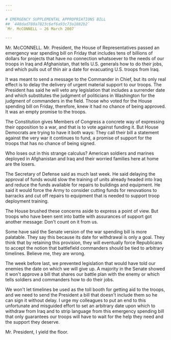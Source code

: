 ```yaml
---
---

# EMERGENCY SUPPLEMENTAL APPROPRIATIONS BILL
## `448dad780a7823c6ef6a93c73a1882b2`
`Mr. McCONNELL — 26 March 2007`

---
```



Mr. McCONNELL. Mr. President, the House of Representatives passed an 
emergency war spending bill on Friday that includes tens of billions of 
dollars for projects that have no connection whatsoever to the needs of 
our troops in Iraq and Afghanistan, that tells U.S. generals how to do 
their jobs, and which pulls out of thin air a date for evacuating U.S. 
troops from Iraq.

It was meant to send a message to the Commander in Chief, but its 
only real effect is to delay the delivery of urgent material support to 
our troops. The President has said he will veto any legislation that 
includes a surrender date and which substitutes the judgment of 
politicians in Washington for the judgment of commanders in the field. 
Those who voted for the House spending bill on Friday, therefore, knew 
it had no chance of being approved. It was an empty promise to the 
troops.

The Constitution gives Members of Congress a concrete way of 
expressing their opposition to a war, and that is to vote against 
funding it. But House Democrats are trying to have it both ways: They 
call their bill a statement against the very war it continues to fund, 
a promise of support for the troops that has no chance of being signed.

Who loses out in this strange calculus? American soldiers and marines 
deployed in Afghanistan and Iraq and their worried families here at 
home are the losers.

The Secretary of Defense said as much last week. He said delaying the 
approval of funds would slow the training of units already headed into 
Iraq and reduce the funds available for repairs to buildings and 
equipment. He said it would force the Army to consider cutting funds 
for renovations to barracks and cut off repairs to equipment that is 
needed to support troop deployment training.

The House brushed these concerns aside to express a point of view. 
But troops who have been sent into battle with assurances of support 
got another message: Don't count on it from us.

Some have said the Senate version of the war spending bill is more 
palatable. They say this because its date for withdrawal is only a 
goal. They think that by retaining this provision, they will eventually 
force Republicans to accept the notion that battlefield commanders 
should be tied to arbitrary timelines. Believe me, they are wrong.

The week before last, we prevented legislation that would have told 
our enemies the date on which we will give up. A majority in the Senate 
showed it won't approve a bill that shares our battle plan with the 
enemy or which tells soldiers and commanders how to do their jobs.

We won't let timelines be used as the toll booth for getting aid to 
the troops, and we need to send the President a bill that doesn't 
include them so he can sign it without delay. I urge my colleagues to 
put an end to this unfortunate and misguided effort to set an arbitrary 
date upon which to withdraw from Iraq and to strip language from this 
emergency spending bill that only guarantees our troops will have to 
wait for the help they need and the support they deserve.

Mr. President, I yield the floor.